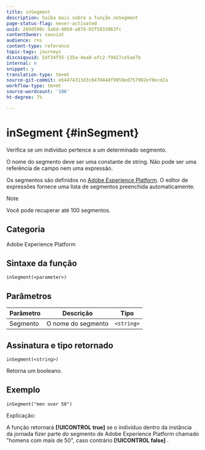 ```yaml
---
title: inSegment
description: Saiba mais sobre a função noSegment
page-status-flag: never-activated
uuid: 269d590c-5a6d-40b9-a879-02f5033863fc
contentOwner: sauviat
audience: rns
content-type: reference
topic-tags: journeys
discoiquuid: 5df34f55-135a-4ea8-afc2-f9427ce5ae7b
internal: n
snippet: y
translation-type: tm+mt
source-git-commit: eb4474313d3c0470448f9959ed757902ef0ecd2a
workflow-type: tm+mt
source-wordcount: '106'
ht-degree: 7%

---
```



# inSegment {#inSegment}

Verifica se um indivíduo pertence a um determinado segmento.

O nome do segmento deve ser uma constante de string. Não pode ser uma referência de campo nem uma expressão.

Os segmentos são definidos no [Adobe Experience Platform](https://platform.adobe.com/segment/overview). O editor de expressões fornece uma lista de segmentos preenchida automaticamente.

>[!NOTE]
>
>Você pode recuperar até 100 segmentos.

## Categoria

Adobe Experience Platform

## Sintaxe da função

`inSegment(<parameter>)`

## Parâmetros

| Parâmetro | Descrição | Tipo |
|--- |--- |--- |
| Segmento | O nome do segmento | `<string>` |

## Assinatura e tipo retornado

`inSegment(<string>)`

Retorna um booleano.

## Exemplo

`inSegment("men over 50")`

Explicação:

A função retornará **[!UICONTROL true]** se o indivíduo dentro da instância da jornada fizer parte do segmento de Adobe Experience Platform chamado &quot;homens com mais de 50&quot;, caso contrário **[!UICONTROL false]** .
